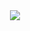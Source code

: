 <div align="center">
  <img src="https://media2.giphy.com/media/aNkKabft4Rs5y/giphy.gif?cid=ecf05e47jztwv1atjwo89srzy38jr4efk2nzhebtqh51i1bt&rid=giphy.gif&ct=g">
</div>

